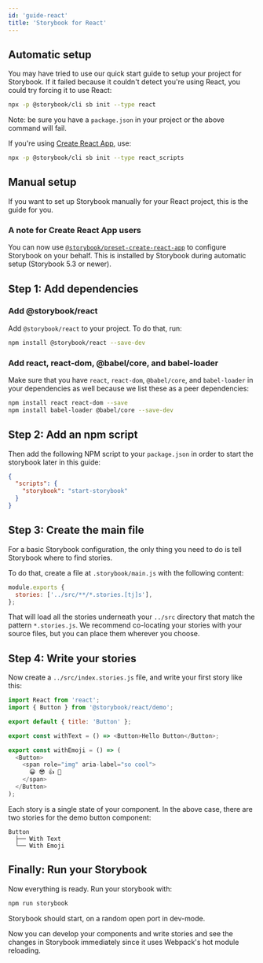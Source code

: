 ```yaml
---
id: 'guide-react'
title: 'Storybook for React'
---
```


## Automatic setup

You may have tried to use our quick start guide to setup your project for Storybook.
If it failed because it couldn't detect you're using React, you could try forcing it to use React:

```sh
npx -p @storybook/cli sb init --type react
```

Note: be sure you have a `package.json` in your project or the above command will fail.

If you're using [Create React App](https://create-react-app.dev/), use:

```sh
npx -p @storybook/cli sb init --type react_scripts
```

## Manual setup

If you want to set up Storybook manually for your React project, this is the guide for you.

### A note for Create React App users

You can now use [`@storybook/preset-create-react-app`](https://github.com/storybookjs/presets/tree/master/packages/preset-create-react-app) to configure Storybook on your behalf. This is installed by Storybook during automatic setup (Storybook 5.3 or newer).

## Step 1: Add dependencies

### Add @storybook/react

Add `@storybook/react` to your project. To do that, run:

```sh
npm install @storybook/react --save-dev
```

### Add react, react-dom, @babel/core, and babel-loader

Make sure that you have `react`, `react-dom`, `@babel/core`, and `babel-loader` in your dependencies as well because we list these as a peer dependencies:

```sh
npm install react react-dom --save
npm install babel-loader @babel/core --save-dev
```

## Step 2: Add an npm script

Then add the following NPM script to your `package.json` in order to start the storybook later in this guide:

```json
{
  "scripts": {
    "storybook": "start-storybook"
  }
}
```

## Step 3: Create the main file

For a basic Storybook configuration, the only thing you need to do is tell Storybook where to find stories.

To do that, create a file at `.storybook/main.js` with the following content:

```js
module.exports {
  stories: ['../src/**/*.stories.[tj]s'],
};
```

That will load all the stories underneath your `../src` directory that match the pattern `*.stories.js`. We recommend co-locating your stories with your source files, but you can place them wherever you choose.

## Step 4: Write your stories

Now create a `../src/index.stories.js` file, and write your first story like this:

```js
import React from 'react';
import { Button } from '@storybook/react/demo';

export default { title: 'Button' };

export const withText = () => <Button>Hello Button</Button>;

export const withEmoji = () => (
  <Button>
    <span role="img" aria-label="so cool">
      😀 😎 👍 💯
    </span>
  </Button>
);
```

Each story is a single state of your component. In the above case, there are two stories for the demo button component:

```plaintext
Button
  ├── With Text
  └── With Emoji
```

## Finally: Run your Storybook

Now everything is ready. Run your storybook with:

```sh
npm run storybook
```

Storybook should start, on a random open port in dev-mode.

Now you can develop your components and write stories and see the changes in Storybook immediately since it uses Webpack's hot module reloading.
